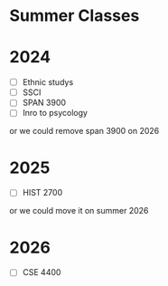 # Summer Classes

# 2024
- [ ] Ethnic studys 
- [ ] SSCI 
- [ ] SPAN 3900
- [ ] Inro to psycology 

or we could remove span 3900 on 2026 
# 2025
- [ ] HIST 2700

or we could move it on summer 2026 
# 2026
- [ ] CSE 4400